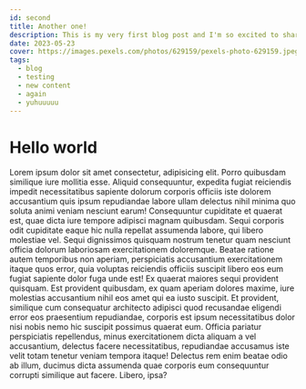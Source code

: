 ```yaml
---
id: second
title: Another one!
description: This is my very first blog post and I'm so excited to share it with you!
date: 2023-05-23
cover: https://images.pexels.com/photos/629159/pexels-photo-629159.jpeg?auto=compress&cs=tinysrgb&w=1260&h=750&dpr=1
tags:
  - blog
  - testing
  - new content
  - again
  - yuhuuuuu
---
```


# Hello world

Lorem ipsum dolor sit amet consectetur, adipisicing elit. Porro quibusdam similique iure mollitia esse. Aliquid consequuntur, expedita fugiat reiciendis impedit necessitatibus sapiente dolorum corporis officiis iste dolorem accusantium quis ipsum repudiandae labore ullam delectus nihil minima quo soluta animi veniam nesciunt earum! Consequuntur cupiditate et quaerat est, quae dicta iure tempore adipisci magnam quibusdam. Sequi corporis odit cupiditate eaque hic nulla repellat assumenda labore, qui libero molestiae vel. Sequi dignissimos quisquam nostrum tenetur quam nesciunt officia dolorum laboriosam exercitationem doloremque. Beatae ratione autem temporibus non aperiam, perspiciatis accusantium exercitationem itaque quos error, quia voluptas reiciendis officiis suscipit libero eos eum fugiat sapiente dolor fuga unde est! Ex quaerat maiores sequi provident quisquam. Est provident quibusdam, ex quam aperiam dolores maxime, iure molestias accusantium nihil eos amet qui ea iusto suscipit. Et provident, similique cum consequatur architecto adipisci quod recusandae eligendi error eos praesentium repudiandae, corporis est ipsum necessitatibus dolor nisi nobis nemo hic suscipit possimus quaerat eum. Officia pariatur perspiciatis repellendus, minus exercitationem dicta aliquam a vel accusantium, delectus facere necessitatibus, repudiandae accusamus iste velit totam tenetur veniam tempora itaque! Delectus rem enim beatae odio ab illum, ducimus dicta assumenda quae corporis eum consequuntur corrupti similique aut facere. Libero, ipsa?
